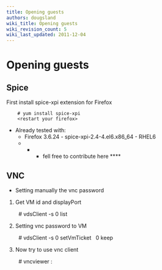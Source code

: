 ```yaml
---
title: Opening guests
authors: dougsland
wiki_title: Opening guests
wiki_revision_count: 5
wiki_last_updated: 2011-12-04
---
```


# Opening guests

## Spice

First install spice-xpi extension for Firefox

        # yum install spice-xpi
        <restart your firefox>

*   Already tested with:
    -   Firefox 3.6.24 - spice-xpi-2.4-4.el6.x86_64 - RHEL6
    -   -   -   fell free to contribute here \*\*\*\*

## VNC

*   Setting manually the vnc password

1) Get VM id and displayPort

        # vdsClient -s 0 list

2) Setting vnc password to VM

        # vdsClient -s 0 setVmTicket <vmid> <password> 0 keep

3) Now try to use vnc client

        # vncviewer <RHEVH>:<displayPort>
